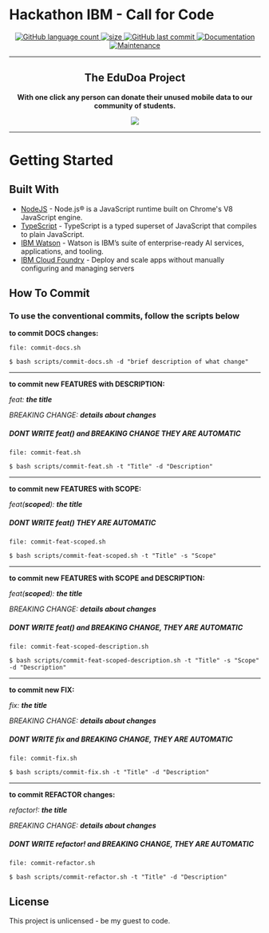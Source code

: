 # Hackathon IBM - Call for Code 

<p align="center">
  <a href="https://github.com/hpbonfim/Hackathon-IBM-CallForCode-Project_EduDoa#readme">
    <img alt="GitHub language count" src="https://img.shields.io/github/languages/count/hpbonfim/Hackathon-IBM-CallForCode-Project_EduDoa"/>
  </a>

  <a href="https://github.com/hpbonfim/Hackathon-IBM-CallForCode-Project_EduDoa#readme">
    <img alt="size" src="https://img.shields.io/github/repo-size/hpbonfim/Hackathon-IBM-CallForCode-Project_EduDoa"/>
  </a>

  <a href="https://github.com/hpbonfim/Hackathon-IBM-CallForCode-Project_EduDoa/commits/master">
    <img alt="GitHub last commit" src="https://img.shields.io/github/last-commit/hpbonfim/Hackathon-IBM-CallForCode-Project_EduDoa">
  </a>

  <a href="https://github.com/hpbonfim/Hackathon-IBM-CallForCode-Project_EduDoa#readme">
    <img alt="Documentation" src="https://img.shields.io/badge/documentation-yes-brightgreen.svg" target="https://github.com/hpbonfim/Hackathon-IBM-CallForCode-Project_EduDoa#readme" />
  </a>

  <a href="https://github.com/hpbonfim/Hackathon-IBM-CallForCode-Project_EduDoa/graphs/commit-activity">
    <img alt="Maintenance" src="https://img.shields.io/badge/Maintained%3F-yes-green.svg" target="https://github.com/hpbonfim/Hackathon-IBM-CallForCode-Project_EduDoa#readme" />
  </a>
</p>
<hr>

<h2 align="center">The EduDoa Project</h2>
<p align="center"><b>
With one click any person can donate their unused mobile data to our community of students.</b>
</p>
<p align="center">
<a href="https://hpbonfim.github.io/Hackathon-IBM-CallForCode-Project_EduDoa/index.html" >
  <img src="https://img.shields.io/badge/checkout%20the%20website-edudoa-2E8B57?style=for-the-badge"/>
</a>
</p>
<hr>


# Getting Started


## Built With

* [NodeJS](https://nodejs.org/) - Node.js® is a JavaScript runtime built on Chrome's V8 JavaScript engine.
* [TypeScript](https://www.typescriptlang.org/) - TypeScript is a typed superset of JavaScript that compiles to plain JavaScript.
* [IBM Watson](https://www.ibm.com/watson/br-pt/) - Watson is IBM’s suite of enterprise-ready AI services, applications, and tooling.
* [IBM Cloud Foundry](https://www.ibm.com/cloud/cloud-foundry) - Deploy and scale apps without manually configuring and managing servers


## How To Commit

### To use the conventional commits, follow the scripts below

**to commit DOCS changes:**
```
file: commit-docs.sh

$ bash scripts/commit-docs.sh -d "brief description of what change"
```

<hr/>

**to commit new FEATURES with DESCRIPTION:**

*feat: **the title***

*BREAKING CHANGE: **details about changes***
##### DONT WRITE *feat()* and *BREAKING CHANGE* THEY ARE AUTOMATIC

```
file: commit-feat.sh

$ bash scripts/commit-feat.sh -t "Title" -d "Description"
```

<hr/>

**to commit new FEATURES with SCOPE:** 

*feat(**scoped**): **the title***
##### DONT WRITE *feat()* THEY ARE AUTOMATIC

```
file: commit-feat-scoped.sh

$ bash scripts/commit-feat-scoped.sh -t "Title" -s "Scope"
```

<hr/>

**to commit new FEATURES with SCOPE and DESCRIPTION:** 

*feat(**scoped**): **the title***

*BREAKING CHANGE: **details about changes***
##### DONT WRITE *feat()* and *BREAKING CHANGE*, THEY ARE AUTOMATIC

```
file: commit-feat-scoped-description.sh

$ bash scripts/commit-feat-scoped-description.sh -t "Title" -s "Scope" -d "Description"
```

<hr/>

**to commit new FIX:**

*fix: **the title***

*BREAKING CHANGE: **details about changes***
##### DONT WRITE *fix* and *BREAKING CHANGE*, THEY ARE AUTOMATIC


```
file: commit-fix.sh

$ bash scripts/commit-fix.sh -t "Title" -d "Description"
```

<hr/>

**to commit REFACTOR changes:**

*refactor!: **the title***

*BREAKING CHANGE: **details about changes***
##### DONT WRITE *refactor!* and *BREAKING CHANGE*, THEY ARE AUTOMATIC

```
file: commit-refactor.sh

$ bash scripts/commit-refactor.sh -t "Title" -d "Description"
```


## License
This project is unlicensed - be my guest to code.